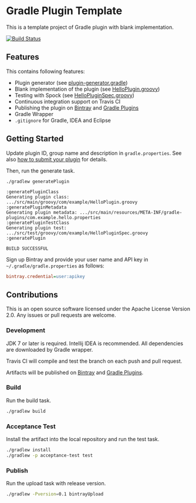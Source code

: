 Gradle Plugin Template
======================

This is a template project of Gradle plugin with blank implementation.

[![Build Status](https://travis-ci.org/int128/gradle-plugin-blank.png)](https://travis-ci.org/int128/gradle-plugin-blank)


Features
--------

This contains following features:

  * Plugin generator (see [plugin-generator.gradle](gradle/plugin-generator.gradle))
  * Blank implementation of the plugin (see [HelloPlugin.groovy](src/main/groovy/com/example/HelloPlugin.groovy))
  * Testing with Spock (see [HelloPluginSpec.groovy](src/test/groovy/com/example/HelloPluginSpec.groovy))
  * Continuous integration support on Travis CI
  * Publishing the plugin on [Bintray](https://bintray.com) and [Gradle Plugins](http://plugins.gradle.org)
  * Gradle Wrapper
  * `.gitignore` for Gradle, IDEA and Eclipse


Getting Started
---------------

Update plugin ID, group name and description in `gradle.properties`.
See also [how to submit your plugin](http://plugins.gradle.org/submit) for details.

Then, run the generate task.

```
./gradlew generatePlugin

:generatePluginClass
Generating plugin class: .../src/main/groovy/com/example/HelloPlugin.groovy
:generatePluginMetadata
Generating plugin metadata: .../src/main/resources/META-INF/gradle-plugins/com.example.hello.properties
:generatePluginTestClass
Generating plugin test: .../src/test/groovy/com/example/HelloPluginSpec.groovy
:generatePlugin

BUILD SUCCESSFUL
```

Sign up Bintray and provide your user name and API key in `~/.gradle/gradle.properties` as follows:

```ini
bintray.credential=user:apikey
```


Contributions
-------------

This is an open source software licensed under the Apache License Version 2.0.
Any issues or pull requests are welcome.

### Development

JDK 7 or later is required.
Intellij IDEA is recommended.
All dependencies are downloaded by Gradle wrapper.

Travis CI will compile and test the branch on each push and pull request.

Artifacts will be published on [Bintray](https://bintray.com) and [Gradle Plugins](http://plugins.gradle.org).

### Build

Run the build task.

```sh
./gradlew build
```

### Acceptance Test

Install the artifact into the local repository and run the test task.

```sh
./gradlew install
./gradlew -p acceptance-test test
```

### Publish

Run the upload task with release version.

```sh
./gradlew -Pversion=0.1 bintrayUpload
```
